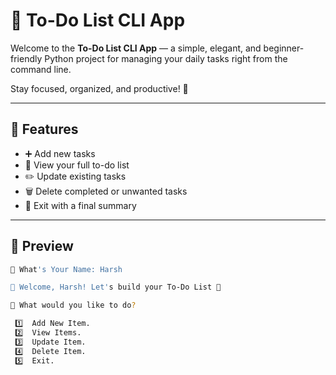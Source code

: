 # 📝 To-Do List CLI App

Welcome to the **To-Do List CLI App** — a simple, elegant, and beginner-friendly Python project for managing your daily tasks right from the command line.

Stay focused, organized, and productive! 🚀

---

## 🚀 Features

- ➕ Add new tasks
- 👀 View your full to-do list
- ✏️ Update existing tasks
- 🗑️ Delete completed or unwanted tasks
- 👋 Exit with a final summary

---

## 📸 Preview

```bash
🙋 What's Your Name: Harsh

🎉 Welcome, Harsh! Let's build your To-Do List 🚀

📌 What would you like to do?

 1️⃣  Add New Item.
 2️⃣  View Items.
 3️⃣  Update Item.
 4️⃣  Delete Item.
 5️⃣  Exit.
